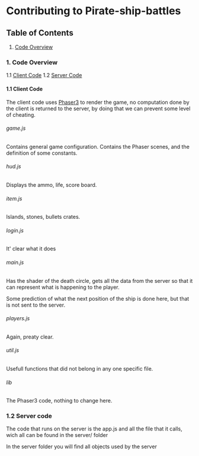 # Contributing to Pirate-ship-battles

## Table of Contents
1. [Code Overview](#code-overview)

### 1. Code Overview <a name="code-overview"></a>
1.1 [Client Code](#client-code)
1.2 [Server Code](#server-code)

#### 1.1 Client Code <a name="client-code"></a>
The client code uses [Phaser3](https://photonstorm.github.io/phaser3-docs/) to render the game, no computation done by the client is returned to the server, by doing that we can prevent some level of cheating.  

###### game.js
Contains general game configuration. Contains the Phaser scenes,
and the definition of some constants.

###### hud.js
Displays the ammo, life, score board.

###### item.js
Islands, stones, bullets crates.

###### login.js
It' clear what it does

###### main.js
Has the shader of the death circle, gets all the data from the server so that it can represent what is happening to the player.

Some prediction of what the next position of the ship is done here, but that is not sent to the server.

###### players.js
Again, preaty clear.

###### util.js
Usefull functions that did not belong in any one specific file.

###### lib
The Phaser3 code, nothing to change here. 

### 1.2 Server code <a name="server-code"></a>
The code that runs on the server is the app.js and all the file that it calls, wich all can be found in the server/ folder

In the server folder you will find all objects used by the server